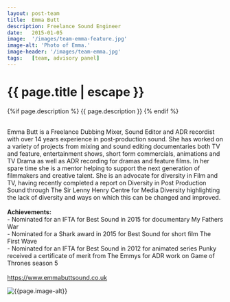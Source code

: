 ```yaml
---
layout: post-team
title:  Emma Butt
description: Freelance Sound Engineer
date:   2015-01-05
image:  '/images/team-emma-feature.jpg'
image-alt: 'Photo of Emma.'
image-header: '/images/team-emma.jpg'
tags:   [team, advisory panel]
---
```

<!-- begin hero -->
  <div class="container">
    <div class="row">
      <div class="col col-12">
        <div class="hero2__inner">
          <div class="hero2__left">
            <h1 class="post__title">{{ page.title | escape }}</h1>
          {%if page.description %}
            {{ page.description }}
          {% endif %}
          <br><br>
          <p>Emma Butt is a Freelance Dubbing Mixer, Sound Editor and ADR recordist with over 14 years experience in post-production sound. She has worked on a variety of projects from mixing and sound editing documentaries both TV and feature, entertainment shows, short form commercials, animations and TV Drama as well as ADR recording for dramas and feature films. In her spare time she is a mentor helping to support the next generation of filmmakers and creative talent. She is an advocate for diversity in Film and TV, having recently completed a report on Diversity in Post Production Sound through The Sir Lenny Henry Centre for Media Diversity highlighting the lack of diversity and ways on which this can be changed and improved.
          <br><br>
          <b>Achievements:</b>
          <br>
          - Nominated for an IFTA for Best Sound in 2015 for documentary My Fathers War
          <br>
          - Nominated for a Shark award in 2015 for Best Sound for short film The First Wave
          <br>
          - Nominated for an IFTA for Best Sound in 2012 for animated series Punky received a certificate of merit from The Emmys for ADR work on Game of Thrones season 5
          <br><br>
          <a href="https://www.emmabuttsound.co.uk">https://www.emmabuttsound.co.uk</a>
          </p>
           </div>
          <div class="hero2__right">
              <img class="lazy" data-src="{{page.image-header}}" alt="{{page.image-alt}}">
        </div>
      </div>
    </div>
  </div>
